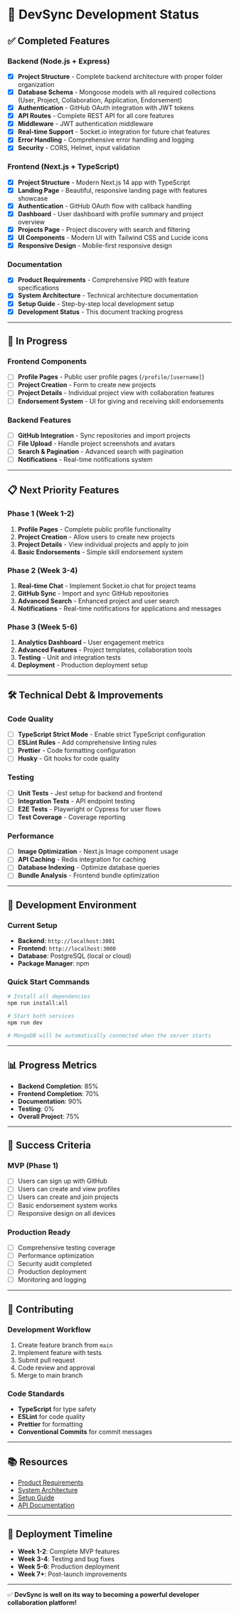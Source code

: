 # 🚀 **DevSync Development Status**

## ✅ **Completed Features**

### Backend (Node.js + Express)
- [x] **Project Structure** - Complete backend architecture with proper folder organization
- [x] **Database Schema** - Mongoose models with all required collections (User, Project, Collaboration, Application, Endorsement)
- [x] **Authentication** - GitHub OAuth integration with JWT tokens
- [x] **API Routes** - Complete REST API for all core features
- [x] **Middleware** - JWT authentication middleware
- [x] **Real-time Support** - Socket.io integration for future chat features
- [x] **Error Handling** - Comprehensive error handling and logging
- [x] **Security** - CORS, Helmet, input validation

### Frontend (Next.js + TypeScript)
- [x] **Project Structure** - Modern Next.js 14 app with TypeScript
- [x] **Landing Page** - Beautiful, responsive landing page with features showcase
- [x] **Authentication** - GitHub OAuth flow with callback handling
- [x] **Dashboard** - User dashboard with profile summary and project overview
- [x] **Projects Page** - Project discovery with search and filtering
- [x] **UI Components** - Modern UI with Tailwind CSS and Lucide icons
- [x] **Responsive Design** - Mobile-first responsive design

### Documentation
- [x] **Product Requirements** - Comprehensive PRD with feature specifications
- [x] **System Architecture** - Technical architecture documentation
- [x] **Setup Guide** - Step-by-step local development setup
- [x] **Development Status** - This document tracking progress

---

## 🚧 **In Progress**

### Frontend Components
- [ ] **Profile Pages** - Public user profile pages (`/profile/[username]`)
- [ ] **Project Creation** - Form to create new projects
- [ ] **Project Details** - Individual project view with collaboration features
- [ ] **Endorsement System** - UI for giving and receiving skill endorsements

### Backend Features
- [ ] **GitHub Integration** - Sync repositories and import projects
- [ ] **File Upload** - Handle project screenshots and avatars
- [ ] **Search & Pagination** - Advanced search with pagination
- [ ] **Notifications** - Real-time notifications system

---

## 📋 **Next Priority Features**

### Phase 1 (Week 1-2)
1. **Profile Pages** - Complete public profile functionality
2. **Project Creation** - Allow users to create new projects
3. **Project Details** - View individual projects and apply to join
4. **Basic Endorsements** - Simple skill endorsement system

### Phase 2 (Week 3-4)
1. **Real-time Chat** - Implement Socket.io chat for project teams
2. **GitHub Sync** - Import and sync GitHub repositories
3. **Advanced Search** - Enhanced project and user search
4. **Notifications** - Real-time notifications for applications and messages

### Phase 3 (Week 5-6)
1. **Analytics Dashboard** - User engagement metrics
2. **Advanced Features** - Project templates, collaboration tools
3. **Testing** - Unit and integration tests
4. **Deployment** - Production deployment setup

---

## 🛠️ **Technical Debt & Improvements**

### Code Quality
- [ ] **TypeScript Strict Mode** - Enable strict TypeScript configuration
- [ ] **ESLint Rules** - Add comprehensive linting rules
- [ ] **Prettier** - Code formatting configuration
- [ ] **Husky** - Git hooks for code quality

### Testing
- [ ] **Unit Tests** - Jest setup for backend and frontend
- [ ] **Integration Tests** - API endpoint testing
- [ ] **E2E Tests** - Playwright or Cypress for user flows
- [ ] **Test Coverage** - Coverage reporting

### Performance
- [ ] **Image Optimization** - Next.js Image component usage
- [ ] **API Caching** - Redis integration for caching
- [ ] **Database Indexing** - Optimize database queries
- [ ] **Bundle Analysis** - Frontend bundle optimization

---

## 🔧 **Development Environment**

### Current Setup
- **Backend**: `http://localhost:3001`
- **Frontend**: `http://localhost:3000`
- **Database**: PostgreSQL (local or cloud)
- **Package Manager**: npm

### Quick Start Commands
```bash
# Install all dependencies
npm run install:all

# Start both services
npm run dev

# MongoDB will be automatically connected when the server starts
```

---

## 📊 **Progress Metrics**

- **Backend Completion**: 85%
- **Frontend Completion**: 70%
- **Documentation**: 90%
- **Testing**: 0%
- **Overall Project**: 75%

---

## 🎯 **Success Criteria**

### MVP (Phase 1)
- [ ] Users can sign up with GitHub
- [ ] Users can create and view profiles
- [ ] Users can create and join projects
- [ ] Basic endorsement system works
- [ ] Responsive design on all devices

### Production Ready
- [ ] Comprehensive testing coverage
- [ ] Performance optimization
- [ ] Security audit completed
- [ ] Production deployment
- [ ] Monitoring and logging

---

## 🤝 **Contributing**

### Development Workflow
1. Create feature branch from `main`
2. Implement feature with tests
3. Submit pull request
4. Code review and approval
5. Merge to main branch

### Code Standards
- **TypeScript** for type safety
- **ESLint** for code quality
- **Prettier** for formatting
- **Conventional Commits** for commit messages

---

## 📚 **Resources**

- [Product Requirements](./PRD.md)
- [System Architecture](./ARCHITECTURE.md)
- [Setup Guide](./SETUP.md)
- [API Documentation](./ARCHITECTURE.md#5-api-endpoints-structure)

---

## 🚀 **Deployment Timeline**

- **Week 1-2**: Complete MVP features
- **Week 3-4**: Testing and bug fixes
- **Week 5-6**: Production deployment
- **Week 7+**: Post-launch improvements

---

✅ **DevSync is well on its way to becoming a powerful developer collaboration platform!**
